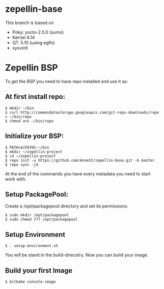 # zepellin-base
This branch is based on
 * Poky: yocto-2.5.0 (sumo)
 * Kernel 4.14
 * QT: 5.10 (using eglfs)
 * sysvinit

# Zepellin BSP

To get the BSP you need to have repo installed and use it as:

## At first install repo:
```
$ mkdir ~/bin
$ curl http://commondatastorage.googleapis.com/git-repo-downloads/repo > ~/bin/repo
$ chmod a+x ~/bin/repo
```
## Initialize your BSP:

```
$ PATH=${PATH}:~/bin
$ mkdir ~/zepellin-project
$ cd ~/zepellin-project
$ repo init -u https://github.com/AnneSt/zepellin-base.git -b master
$ repo sync -j4
```
At the end of the commands you have every metadata you need to start work with.

## Setup PackagePool:

Create a /opt/packagepool directory and set its permissions:

```
$ sudo mkdir /opt/packagepool
$ sudo chmod 777 /opt/packagepool
```

## Setup Environment

```
$ . setup-environment.sh
```

You will be stand in the build-direcotry. Now you can build your image.

## Build your first Image

```
$ bitbake console-image
```


